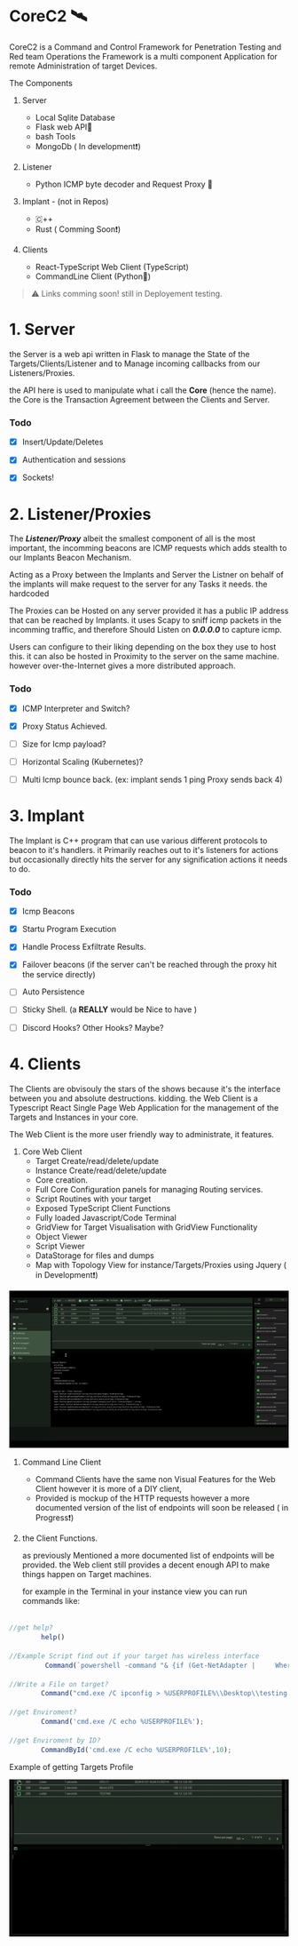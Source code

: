 CoreC2 🛰️
============

CoreC2 is a Command and Control Framework for Penetration Testing and Red team Operations
the Framework is a multi component Application for remote Administration of target Devices.

The Components

1. Server   
   - Local Sqlite Database
   - Flask web API🐍
   - bash Tools
   - MongoDb ( In development❗)

2. Listener
   - Python ICMP byte decoder and Request Proxy 🐍

3. Implant - (not in Repos)
   - 🇨++
   - Rust ( Comming Soon❗)

4. Clients
   - React-TypeScript Web Client (TypeScript)
   - CommandLine Client  (Python🐍)


> ⚠️ Links comming soon! still in Deployement testing.

#   1. Server 
the Server is a web api written in Flask to manage the State of the Targets/Clients/Listener and to Manage  incoming callbacks from our Listeners/Proxies.

the API here is used to manipulate what i call the **Core** (hence the name). the Core is the Transaction Agreement between the Clients and Server.
### Todo
- [x] Insert/Update/Deletes
- [x] Authentication and sessions
- [x] Sockets!


#   2. Listener/Proxies
The ***Listener/Proxy*** albeit the smallest component of all is the most important, the incomming beacons are ICMP requests which adds stealth to our Implants Beacon Mechanism.

Acting as a Proxy between the Implants and Server the Listner on behalf of the implants will make request to the server for any Tasks it needs. the hardcoded

The Proxies can be Hosted on any server provided it has a public IP address that can be reached by Implants.
it uses Scapy to sniff icmp packets in the incomming traffic, and therefore Should Listen on ***0.0.0.0*** to capture icmp.

Users can configure to their liking depending on the box they use to host this. it can also be hosted in Proximity to the server on the same machine. however over-the-Internet gives a more distributed
approach. 



### Todo
- [x] ICMP Interpreter and Switch?
- [x] Proxy Status Achieved.
- [ ] Size for Icmp payload? 
- [ ] Horizontal Scaling (Kubernetes)?
- [ ] Multi Icmp bounce back. (ex: implant sends 1 ping Proxy sends back 4) 


#   3. Implant 

The Implant is C++ program that can use various different protocols to beacon to it's handlers. it Primarily reaches out to it's listeners for actions but occasionally directly hits the server for any signification actions  it needs to do. 
### Todo
- [x] Icmp Beacons
- [x] Startu Program Execution 
- [x] Handle Process Exfiltrate Results. 
- [x] Failover beacons (if the server can't be reached through the proxy hit the service directly)
- [ ] Auto Persistence 
- [ ] Sticky Shell. (a **REALLY** would be Nice to have )
- [ ] Discord Hooks? Other Hooks? Maybe? 



#   4. Clients 

The Clients are obvisouly the stars of the shows because it's the interface between you and absolute destructions. kidding.
the Web Client is a Typescript React Single Page Web Application for the management of the Targets and Instances in your core.

The Web Client is the more user friendly way to administrate, it features. 

1. Core Web Client   
   - Target Create/read/delete/update
   - Instance Create/read/delete/update
   - Core creation.
   - Full Core Configuration panels for managing Routing services.
   - Script Routines with your target
   - Exposed TypeScript Client Functions 
   - Fully loaded Javascript/Code Terminal 
   - GridView for Target Visualisation with GridView Functionality
   - Object Viewer
   - Script Viewer
   - DataStorage for files and dumps
   - Map with Topology View for instance/Targets/Proxies using Jquery
   ( in Development❗)

![](assets/demo.gif "Instance Panel")


1. Command Line Client
    - Command Clients have the same non Visual Features for the Web Client however it is more of a DIY client,
    - Provided is mockup of the HTTP requests however a more documented version of the list of endpoints will soon be released ( in Progress❗)

2. the Client Functions.
   
   as previously Mentioned a more documented list of endpoints will be provided. the Web client still provides a decent enough API to make things happen on Target machines.
   
   for example in the Terminal in your instance view you can run commands like: 


```typescript

//get help?
        help()

//Example Script find out if your target has wireless interface
         Command(`powershell -command "& {if (Get-NetAdapter |     Where-Object { $_.InterfaceDescription -like '*Wireless*' }) { Write-Host 'Your workstation has a wireless interface.' } else { Write-Host 'No wireless interface found on your workstation.' }}"`);

//Write a File on target?
        Command("cmd.exe /C ipconfig > %USERPROFILE%\\Desktop\\testing.txt"); 

//get Enviroment?
        Command('cmd.exe /C echo %USERPROFILE%');

//get Enviroment by ID?
        CommandById('cmd.exe /C echo %USERPROFILE%',10);
```

Example of getting Targets Profile

![](assets/shell.gif "Instance Panel")










